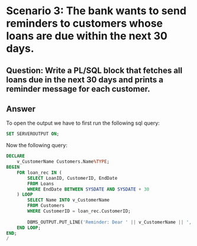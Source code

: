 # Scenario 3: The bank wants to send reminders to customers whose loans are due within the next 30 days.
## Question: Write a PL/SQL block that fetches all loans due in the next 30 days and prints a reminder message for each customer.
## Answer
To open the output we have to first run the following sql query:
```sql
SET SERVEROUTPUT ON;
```
Now the following query:
```sql
DECLARE
    v_CustomerName Customers.Name%TYPE;
BEGIN
    FOR loan_rec IN (
        SELECT LoanID, CustomerID, EndDate
        FROM Loans
        WHERE EndDate BETWEEN SYSDATE AND SYSDATE + 30
    ) LOOP
        SELECT Name INTO v_CustomerName
        FROM Customers
        WHERE CustomerID = loan_rec.CustomerID;
        
        DBMS_OUTPUT.PUT_LINE('Reminder: Dear ' || v_CustomerName || ', your loan (ID: ' || loan_rec.LoanID || ') is due on ' || loan_rec.EndDate || '.');
    END LOOP;
END;
/
```